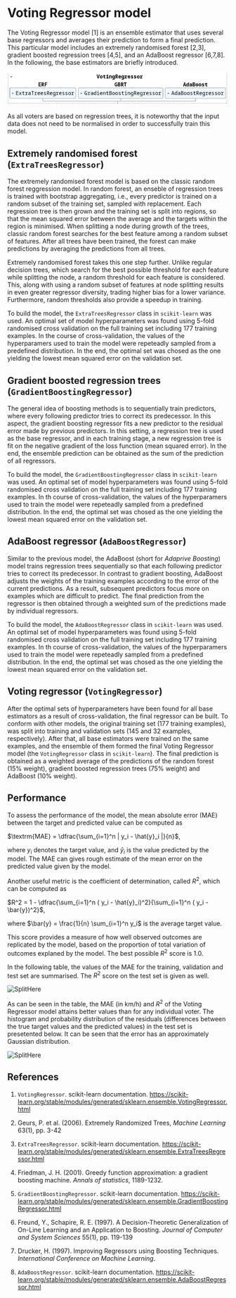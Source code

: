 # Voting Regressor model


The Voting Regressor model [1] is an ensemble estimator that uses several base regressors and averages their prediction to form a final prediction. 
This particular model includes an extremely randomised forest [2,3], gradient boosted regression trees [4,5], and an AdaBoost regressor [6,7,8]. 
In the following, the base estimators are briefly introduced.

![Split](../img/vrModel.png)

As all voters are based on regression trees, it is noteworthy that the input data does not need to be normalised in order to successfully train this model.

## Extremely randomised forest (`ExtraTreesRegressor`)

The extremely randomised forest model is based on the classic random forest reggression model. In random forest, an enseble of regression trees is trained with bootstrap aggregating, i.e., every predictor is trained on a random subset of the training set, sampled with replacement. Each regression tree is then grown and the training set is split into regions, so that the mean squared error between the average and the targets within the region is minimised. When splitting a node during growth of the trees, classic random forest searches for the best feature among a random subset of features. After all trees have been trained, the forest can make predictions by averaging the predictions from all trees.

Extremely randomised forest takes this one step further. Unlike regular decision trees, which search for the best possible threshold for each feature while splitting the node, a random threshold for each feature is considered. This, along with using a random subset of features at node splitting results in even greater regressor diversity, trading higher bias for a lower variance. Furthermore, random thresholds also provide a speedup in training.

To build the model, the `ExtraTreesRegressor` class in `scikit-learn` was used. An optimal set of model hyperparameters was found using 5-fold randomised cross validation on the full training set including 177 training examples. In the course of cross-validation, the values of the hyperparamers used to train the model were repeteadly sampled from a predefined distribution.
In the end, the optimal set was chosed as the one yielding the lowest mean squared error on the validation set.


## Gradient boosted regression trees (`GradientBoostingRegressor`)

The general idea of boosting methods is to sequentially train predictors, where every following predictor tries to correct its predecessor. In this aspect, the gradient boosting regressor fits a new predictor to the residual error made by previous predictors.
In this setting, a regression tree is used as the base regressor, and in each training stage, a new regression tree is fit on the negative gradient of the loss function (mean squared error).
In the end, the ensemble prediction can be obtained as the sum of the prediction of all regressors.

To build the model, the `GradientBoostingRegressor` class in `scikit-learn` was used. An optimal set of model hyperparameters was found using 5-fold randomised cross validation on the full training set including 177 training examples. In th course of cross-validation, the values of the hyperparamers used to train the model were repeteadly sampled from a predefined distribution.
In the end, the optimal set was chosed as the one yielding the lowest mean squared error on the validation set.

## AdaBoost regressor (`AdaBoostRegressor`)

Similar to the previous model, the AdaBoost (short for *Adaprive Boosting*) model trains regression trees sequentially so that each following predictor tries to correct its predecessor.
In contrast to gradient boosting, AdaBoost adjusts the weights of the training examples according to the error of the current predictions. As a result, subsequent predictors focus more on  examples which are difficult to predict. The final prediction from the regressor is then obtained through a weighted sum of the predictions made by individual regressors.

To build the model, the `AdaBoostRegressor` class in `scikit-learn` was used. An optimal set of model hyperparameters was found using 5-fold randomised cross validation on the full training set including 177 training examples. In th course of cross-validation, the values of the hyperparamers used to train the model were repeteadly sampled from a predefined distribution.
In the end, the optimal set was chosed as the one yielding the lowest mean squared error on the validation set.

## Voting regressor (`VotingRegressor`)

After the optimal sets of hyperparameters have been found for all base estimators as a result of cross-validation, the final regressor can be built.
To conform with other models, the original training set (177 training examples), was split into training and validation sets (145 and 32 examples, respectively). 
After that, all base estimators were trained on the same examples, and the ensemble of them formed the final Voting Regressor model (the `VotingRegressor` class in `scikit-learn`). 
The final prediction is obtained as a weighted average of the predictions of the random forest (15% weight), gradient boosted regression trees (75% weight) and AdaBoost (10% weight).


## Performance

To assess the performance of the model, the mean absolute error (MAE) between the target and predicted value can be computed as

$\textrm{MAE} = \dfrac{\sum_{i=1}^n | y_i - \hat{y}_i |}{n}$,

where $y_i$ denotes the target value, and $\hat{y}_i$ is the value predicted by the model. The MAE can gives rough estimate of the mean error on the predicted value given by the model.

Another useful metric is the coefficient of determination, called $R^2$, which can be computed as

$R^2 = 1 - \dfrac{\sum_{i=1}^n ( y_i - \hat{y}_i)^2}{\sum_{i=1}^n ( y_i - \bar{y})^2}$,

where $\bar{y} = \frac{1}{n} \sum_{i=1}^n y_i$ is the average target value.

This score provides a measure of how well observed outcomes are replicated by the model, based on the proportion of total variation of outcomes explaned by the model. 
The best possible $R^2$ score is $1.0$.

In the following table, the values of the MAE for the training, validation and test set are summarised. The $R^2$ score on the test set is given as well.

![SplitHere]()


As can be seen in the table, the MAE (in km/h) and $R^2$ of the Voting Regressor model attains better values than for any individual voter. The histogram and probability distribution of the residuals (differences between the true target values and the predicted values) in the test set is presetented below. It can be seen that the error has an approximately Gaussian distribution.

![SplitHere]()

## References

1. `VotingRegressor`. scikit-learn documentation. https://scikit-learn.org/stable/modules/generated/sklearn.ensemble.VotingRegressor.html

2. Geurs, P. et al. (2006). Extremely Randomized Trees, *Machine Learning* 63(1), pp. 3-42

3. `ExtraTreesRegressor`. scikit-learn documentation. https://scikit-learn.org/stable/modules/generated/sklearn.ensemble.ExtraTreesRegressor.html

4. Friedman, J. H. (2001). Greedy function approximation: a gradient boosting machine. *Annals of statistics*, 1189-1232.

5. `GradientBoostingRegressor`. scikit-learn documentation. https://scikit-learn.org/stable/modules/generated/sklearn.ensemble.GradientBoostingRegressor.html

6. Freund, Y., Schapire, R. E. (1997). A Decision-Theoretic Generalization of On-Line Learning and an Application to Boosting. *Journal of Computer and System Sciences* 55(1), pp. 119-139

7. Drucker, H. (1997). Improving Regressors using Boosting Techniques. *International Conference on Machine Learning*.

8. `AdaBoostRegressor`. scikit-learn documentation. https://scikit-learn.org/stable/modules/generated/sklearn.ensemble.AdaBoostRegressor.html

